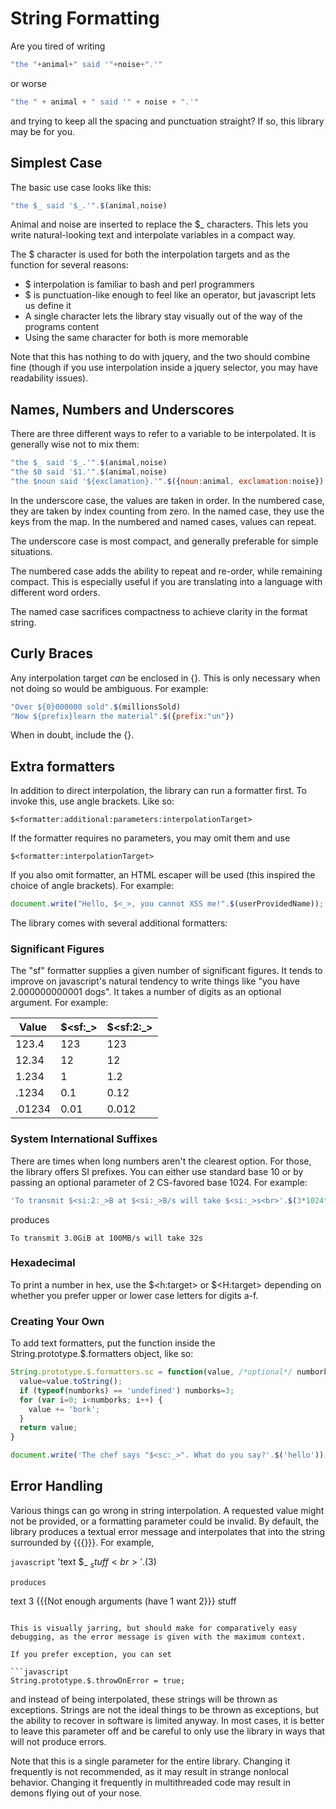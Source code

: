 String Formatting
=================

Are you tired of writing

```javascript
"the "+animal+" said '"+noise+".'"
```

or worse

```javascript
"the " + animal + " said '" + noise + ".'"
```

and trying to keep all the spacing and punctuation straight?  If so, this library may be for you.

## Simplest Case

The basic use case looks like this:

```javascript
"the $_ said '$_.'".$(animal,noise)
```

Animal and noise are inserted to replace the $_ characters.  This lets you write natural-looking text and interpolate variables in a compact way.

The $ character is used for both the interpolation targets and as the function for several reasons:

* $ interpolation is familiar to bash and perl programmers
* $ is punctuation-like enough to feel like an operator, but javascript lets us define it
* A single character lets the library stay visually out of the way of the programs content
* Using the same character for both is more memorable

Note that this has nothing to do with jquery, and the two should combine fine (though if you use interpolation inside a jquery selector, you may have readability issues).

## Names, Numbers and Underscores

There are three different ways to refer to a variable to be interpolated.  It is generally wise not to mix them:

```javascript
"the $_ said '$_.'".$(animal,noise)
"the $0 said '$1.'".$(animal,noise)
"the $noun said '${exclamation}.'".$({noun:animal, exclamation:noise})
```

In the underscore case, the values are taken in order.  In the numbered case, they are taken by index counting from zero.  In the named case, they use the keys from the map.  In the numbered and named cases, values can repeat.

The underscore case is most compact, and generally preferable for simple situations.

The numbered case adds the ability to repeat and re-order, while remaining compact.  This is especially useful if you are translating into a language with different word orders.

The named case sacrifices compactness to achieve clarity in the format string.

## Curly Braces

Any interpolation target *can* be enclosed in {}.  This is only necessary when not doing so would be ambiguous.  For example:

```javascript
"Over ${0}000000 sold".$(millionsSold)
"Now ${prefix}learn the material".$({prefix:"un"})
```

When in doubt, include the {}.

## Extra formatters

In addition to direct interpolation, the library can run a formatter first.  To invoke this, use angle brackets.  Like so:

```
$<formatter:additional:parameters:interpolationTarget>
```

If the formatter requires no parameters, you may omit them and use

```
$<formatter:interpolationTarget>
```

If you also omit formatter, an HTML escaper will be used (this inspired the choice of angle brackets).  For example:

```javascript
document.write("Hello, $<_>, you cannot XSS me!".$(userProvidedName));
```

The library comes with several additional formatters:

### Significant Figures

The "sf" formatter supplies a given number of significant figures.  It tends to improve on javascript's natural tendency to write things like "you have 2.000000000001 dogs".  It takes a number of digits as an optional argument.  For example:

|Value|$&lt;sf:_&gt;|$&lt;sf:2:_&gt;|
|-----|-------|---------|
|123.4|123|123|
|12.34|12|12|
|1.234|1|1.2|
|.1234|0.1|0.12|
|.01234|0.01|0.012|

### System International Suffixes

There are times when long numbers aren't the clearest option.  For those, the library offers SI prefixes.  You can either use standard base 10 or by passing an optional parameter of 2 CS-favored base 1024.  For example:
```javascript
'To transmit $<si:2:_>B at $<si:_>B/s will take $<si:_>s<br>'.$(3*1024*1024*1024, 100*1000*1000, 3*1024*1024*1024 / (100*1000*1000))
```
produces
```
To transmit 3.0GiB at 100MB/s will take 32s
```

### Hexadecimal

To print a number in hex, use the $&lt;h:target&gt; or $&lt;H:target&gt; depending on whether you prefer upper or lower case letters for digits a-f.

### Creating Your Own

To add text formatters, put the function inside the String.prototype.$.formatters object, like so:

```javascript
String.prototype.$.formatters.sc = function(value, /*optional*/ numborks) { // Swedish Chef formatter
  value=value.toString();
  if (typeof(numborks) == 'undefined') numborks=3;
  for (var i=0; i<numborks; i++) {
    value += 'bork';
  }
  return value;
}

document.write('The chef says "$<sc:_>". What do you say?'.$('hello'));
```

## Error Handling

Various things can go wrong in string interpolation.  A requested value might not be provided, or a formatting parameter could be invalid.  By default, the library produces a textual error message and interpolates that into the string surrounded by {{{}}}.  For example,

```javascript```
'text $_ $_ stuff <br>'.$(3)
```
produces
```
text 3 {{{Not enough arguments (have 1 want 2}}} stuff
```

This is visually jarring, but should make for comparatively easy debugging, as the error message is given with the maximum context.

If you prefer exception, you can set 

```javascript
String.prototype.$.throwOnError = true;
```

and instead of being interpolated, these strings will be thrown as exceptions.  Strings are not the ideal things to be thrown as exceptions, but the ability to recover in software is limited anyway.  In most cases, it is better to leave this parameter off and be careful to only use the library in ways that will not produce errors.

Note that this is a single parameter for the entire library.  Changing it frequently is not recommended, as it may result in strange nonlocal behavior.  Changing it frequently in multithreaded code may result in demons flying out of your nose.
